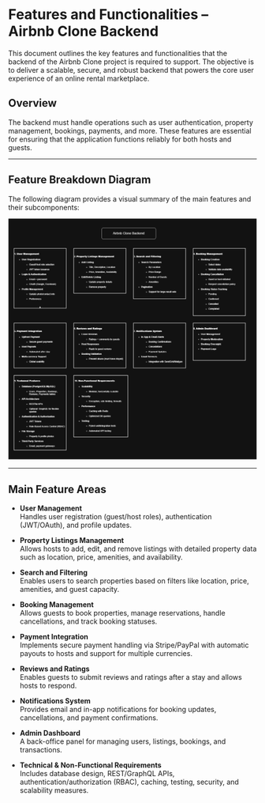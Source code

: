 # Features and Functionalities – Airbnb Clone Backend

This document outlines the key features and functionalities that the backend of the Airbnb Clone project is required to support. The objective is to deliver a scalable, secure, and robust backend that powers the core user experience of an online rental marketplace.

## Overview

The backend must handle operations such as user authentication, property management, bookings, payments, and more. These features are essential for ensuring that the application functions reliably for both hosts and guests.

---

## Feature Breakdown Diagram

The following diagram provides a visual summary of the main features and their subcomponents:

![Airbnb Clone Feature Overview](airbnb_backend_features_overview.png)

---

## Main Feature Areas

- **User Management**  
  Handles user registration (guest/host roles), authentication (JWT/OAuth), and profile updates.

- **Property Listings Management**  
  Allows hosts to add, edit, and remove listings with detailed property data such as location, price, amenities, and availability.

- **Search and Filtering**  
  Enables users to search properties based on filters like location, price, amenities, and guest capacity.

- **Booking Management**  
  Allows guests to book properties, manage reservations, handle cancellations, and track booking statuses.

- **Payment Integration**  
  Implements secure payment handling via Stripe/PayPal with automatic payouts to hosts and support for multiple currencies.

- **Reviews and Ratings**  
  Enables guests to submit reviews and ratings after a stay and allows hosts to respond.

- **Notifications System**  
  Provides email and in-app notifications for booking updates, cancellations, and payment confirmations.

- **Admin Dashboard**  
  A back-office panel for managing users, listings, bookings, and transactions.

- **Technical & Non-Functional Requirements**  
  Includes database design, REST/GraphQL APIs, authentication/authorization (RBAC), caching, testing, security, and scalability measures.
